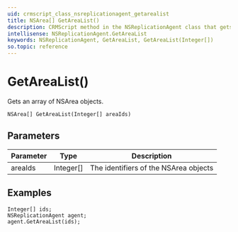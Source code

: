 ```yaml
---
uid: crmscript_class_nsreplicationagent_getarealist
title: NSArea[] GetAreaList()
description: CRMScript method in the NSReplicationAgent class that gets an array of NSArea objects
intellisense: NSReplicationAgent.GetAreaList
keywords: NSReplicationAgent, GetAreaList, GetAreaList(Integer[])
so.topic: reference
---
```


# GetAreaList()

Gets an array of NSArea objects.

`NSArea[] GetAreaList(Integer[] areaIds)`

## Parameters

| Parameter | Type | Description |
|---|---|---|
| areaIds | Integer[] | The identifiers of the NSArea objects |

## Examples

```crmscript
Integer[] ids;
NSReplicationAgent agent;
agent.GetAreaList(ids);
```

